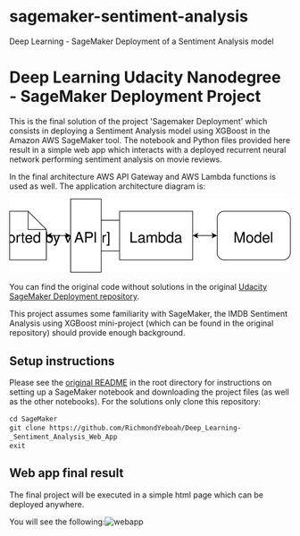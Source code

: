 # sagemaker-sentiment-analysis
Deep Learning - SageMaker Deployment of a Sentiment Analysis model
# Deep Learning Udacity Nanodegree - SageMaker Deployment Project


This is the final solution of the project 'Sagemaker Deployment' which consists in deploying a Sentiment Analysis model using XGBoost in the Amazon AWS SageMaker tool. The notebook and Python files provided here result in a simple web app which interacts with a deployed recurrent neural network performing sentiment analysis on movie reviews.

In the final architecture AWS API Gateway and AWS Lambda functions is used as well. The application architecture diagram is:

![Web app Diagram](./Web&#32;App&#32;Diagram.svg) 

You can find the original code without solutions in the original [Udacity SageMaker Deployment repository](https://github.com/udacity/sagemaker-deployment).

 This project assumes some familiarity with SageMaker, the IMDB Sentiment Analysis using XGBoost mini-project (which can be found in the original repository) should provide enough background.


## Setup instructions
Please see the [original README](https://github.com/udacity/sagemaker-deployment/tree/master/README.md) in the root directory for instructions on setting up a SageMaker notebook and downloading the project files (as well as the other notebooks). For the solutions only clone this repository:

```
cd SageMaker
git clone https://github.com/RichmondYeboah/Deep_Learning-_Sentiment_Analysis_Web_App
exit
```

## Web app final result
The final project will be executed in a simple html page which can be deployed anywhere.

You will see the following:![webapp](https://user-images.githubusercontent.com/29513099/115080273-78159a80-9ed0-11eb-9604-1f5ce2f70166.gif)



